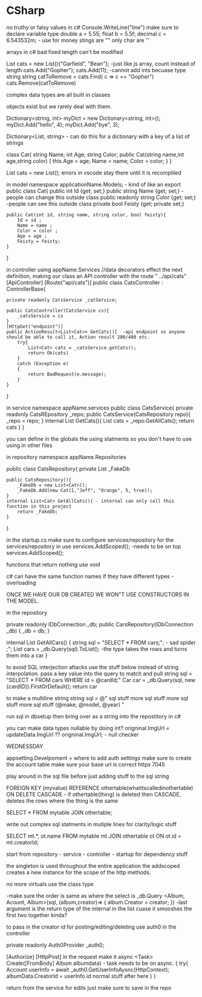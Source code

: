 # CSharp
no truthy or falsy values in c#
Console.WriteLine("line")
make sure to declare variable type
double a = 5.55;
float b = 5.5f;
decimal c = 6.543532m;  - use for money
stings are "" only
char are ''

<!-- Array<int> = new Array<int>[3]{1,2,3};  --> arrays in c# bad fixed length can't be modified

List<string> cats = new List<string>(){"Garfield", "Bean"}; -just like js array, count instead of length
cats.Add("Gopher");
cats.Add(11); -cannot add ints becuase type string
string catToRemove = cats.Find( c => c == "Gopher")
cats.Remove(catToRemove)

complex data types are all built in classes

objects exist but we rarely deal with them.

Dictionary<string, int> myDict = new Dictionary<string, int>();
myDict.Add("hello", 4);
myDict.Add("bye", 3);

Dictionary<List<string>, string> - can do this for a dictionary with a key of a list of strings

class Cat{
    string Name;
    int Age;
    string Color;
    public Cat(string name,int age,string color)
    {
        this.Age = age;
        Name = name;
        Color = color;
    }
}

List<Cat> cats = new List<Cat>();
errors in vscode stay there until it is recompliled

in model
namespace applicationName.Models;  - kind of like an export
public class Cat{
    public int Id {get; set;}
    public string Name {get; set;}  -people can change this outside class
    public readonly string Color {get; set;} -people can see this outside class
    private bool Feisty {get; private set;}

    public Cat(int id, string name, string color, bool feisty){
        Id = id ;
        Name = name ; 
        Color = color ; 
        Age = age ;
        Feisty = feisty;
    }
}

in controller
using appName.Services
//data decorators effect the next definition, making our class an API controller with the route " ../api/cats"
[ApiController]
[Route("api/cats")]
public class CatsController : ControllerBase{

    private readonly CatsService _catService;

    public CatsController(CatsService cs){
        _catsService = cs
    }
    [HttpGet("endpoint")]
    public ActionResult<List<Cat>> GetCats(){  -api endpoint so anyone should be able to call it, Action result 200/400 etc.
        try{
            List<Cat> cats = _catsService.getCats();
            return Ok(cats)
        }
        catch (Exception e)
        {
            return BadRequest(e.message);
        }
    }
}

in service
namespace appName.services
public class CatsService{
    private readonly CatsREpository _repo;
    public CatsService(CatsRepository repo){
        _repo = repo;
    }
    internal List<Cat> GetCats(){
        List<Cat> cats = _repo.GetAllCats();
        return cats
    }
}

you can define in the globals the using statments so you don't have to use using in other files

in repository
namespace appName.Repositories

public class CatsRepository{
    private List<Cat> _FakeDb

    public CatsRepository(){
        _FakeDb = new List<Cat>();
        _FakeDb.Add(new Cat(1,"Jeff", "Orange", 5, true));
    }
    internal List<Cat> GetAllCats(){ - internal can only call this function in this project
        return _FakeDb;
    }  
}


in the startup.cs make sure to configure services/repository for the services/repository in use
services.AddScoped<CatsRepository>();  -needs to be on top
services.AddScoped<CatsService>();

functions that return nothing use void

c# can have the same function names if they have different types - overloading


ONCE WE HAVE OUR DB CREATED WE WON"T USE CONSTRUCTORS IN THE MODEL.

in the repository

private readonly IDbConnection _db;
public CarsRepository(IDbConnection _db)
{
    _db = db;
}

internal List<Car> GetAllCars()
{
    string sql = "SELECT * FROM cars;";  - sad spider ;";
    List<Car> cars = _db.Query<Car>(sql).ToList(); -the type takes the rows and turns them into a car
}

to avoid SQL interjection attacks use the stuff below instead of string interpolation.
pass a key value into the query to match and pull
string sql = "SELECT * FROM cars WHERE id = @cardId;"
Car car = _db.Query<Car>(sql, new {cardID}).FirstOrDefault();
return car

to make a multiline string
string sql = @"
    sql stuff
    more sql stuff
    more sql stuff
    more sql stuff
    (@make, @model, @year)
"

run sql in dbsetup then bring over as a string into the repostitory in c#

you can make data types nullable by doing int?
origninal.ImgUrl = updateData.ImgUrl ?? origninal.ImgUrl;  - null checker



WEDNESSDAY

appsetting.Develpoment = where to add auth settings
make sure to create the account table
make sure your base url is correct https  7045

play around in the sql file before just adding stuff to the sql string

FOREIGN KEY (myvalue) REFERENCE othertable(whatitscalledinothertable) ON DELETE CASCADE - if othertable(thing) is deleted then CASCADE, deletes the rows where the thing is the same

SELECT * FROM mytable JOIN othertable;

write out complex sql statments in mutiple lines for clarity/logic stuff

SELECT 
mt.*, ot.name
FROM mytable mt 
JOIN othertable ot 
ON ot.id = mt.creatorId;

start from repository - service - controller - startup for dependency stuff

the singleton is used throughout the entire application the addscoped creates a new instance for the scope of the http methods.

no more virtuals use the class type

-make sure the order is same as where the select is
_db.Query <Album, Acount, Album>(sql, (album,creator)=>
{
    album.Creator = creator;
}) -last argument is the return type of the internal in the list cuase it smooshes the first two together kinda?

to pass in the creator id for posting/editing/deleting use auth0 in the controller

private readonly Auth0Provider _auth0;

[Authorize]
[HttpPost]
in the request make it async <Task<myType>> Create([FromBody] Album albumdata) - task needs to be on async.
{
    try{
        Account userInfo = await _auth0.GetUserInfoAysnc<Account>(HttpContext);
        albumData.CreatorId = userInfo.id
        normal stuff after here
    }
}

return from the service for edits just make sure to save in the repo


















